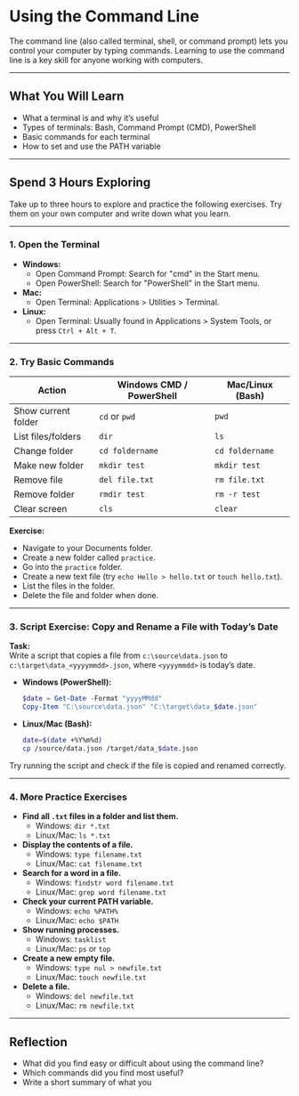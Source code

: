 # Using the Command Line

The command line (also called terminal, shell, or command prompt) lets you control your computer by typing commands. Learning to use the command line is a key skill for anyone working with computers.

---

## What You Will Learn

- What a terminal is and why it’s useful
- Types of terminals: Bash, Command Prompt (CMD), PowerShell
- Basic commands for each terminal
- How to set and use the PATH variable

---

## Spend 3 Hours Exploring

Take up to three hours to explore and practice the following exercises. Try them on your own computer and write down what you learn.

---

### 1. Open the Terminal

- **Windows:**  
  - Open Command Prompt: Search for "cmd" in the Start menu.
  - Open PowerShell: Search for "PowerShell" in the Start menu.
- **Mac:**  
  - Open Terminal: Applications > Utilities > Terminal.
- **Linux:**  
  - Open Terminal: Usually found in Applications > System Tools, or press `Ctrl + Alt + T`.

---

### 2. Try Basic Commands

| Action                | Windows CMD / PowerShell | Mac/Linux (Bash) |
|-----------------------|--------------------------|------------------|
| Show current folder   | `cd` or `pwd`            | `pwd`            |
| List files/folders    | `dir`                    | `ls`             |
| Change folder         | `cd foldername`          | `cd foldername`  |
| Make new folder       | `mkdir test`             | `mkdir test`     |
| Remove file           | `del file.txt`           | `rm file.txt`    |
| Remove folder         | `rmdir test`             | `rm -r test`     |
| Clear screen          | `cls`                    | `clear`          |

**Exercise:**  
- Navigate to your Documents folder.
- Create a new folder called `practice`.
- Go into the `practice` folder.
- Create a new text file (try `echo Hello > hello.txt` or `touch hello.txt`).
- List the files in the folder.
- Delete the file and folder when done.

---

### 3. Script Exercise: Copy and Rename a File with Today’s Date

**Task:**  
Write a script that copies a file from `c:\source\data.json` to `c:\target\data_<yyyymmdd>.json`, where `<yyyymmdd>` is today’s date.

- **Windows (PowerShell):**
  ```powershell
  $date = Get-Date -Format "yyyyMMdd"
  Copy-Item "C:\source\data.json" "C:\target\data_$date.json"
  ```
- **Linux/Mac (Bash):**
  ```bash
  date=$(date +%Y%m%d)
  cp /source/data.json /target/data_$date.json
  ```

Try running the script and check if the file is copied and renamed correctly.

---

### 4. More Practice Exercises

- **Find all `.txt` files in a folder and list them.**
  - Windows: `dir *.txt`
  - Linux/Mac: `ls *.txt`
- **Display the contents of a file.**
  - Windows: `type filename.txt`
  - Linux/Mac: `cat filename.txt`
- **Search for a word in a file.**
  - Windows: `findstr word filename.txt`
  - Linux/Mac: `grep word filename.txt`
- **Check your current PATH variable.**
  - Windows: `echo %PATH%`
  - Linux/Mac: `echo $PATH`
- **Show running processes.**
  - Windows: `tasklist`
  - Linux/Mac: `ps` or `top`
- **Create a new empty file.**
  - Windows: `type nul > newfile.txt`
  - Linux/Mac: `touch newfile.txt`
- **Delete a file.**
  - Windows: `del newfile.txt`
  - Linux/Mac: `rm newfile.txt`

---

## Reflection

- What did you find easy or difficult about using the command line?
- Which commands did you find most useful?
- Write a short summary of what you